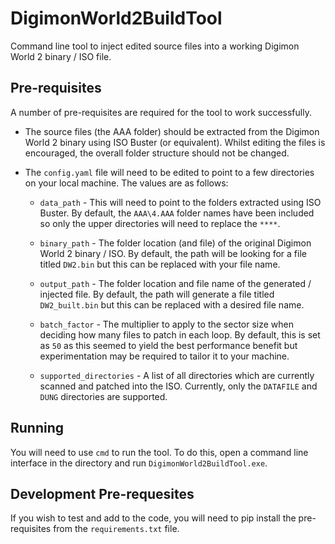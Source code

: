 # DigimonWorld2BuildTool

Command line tool to inject edited source files into a working Digimon World 2 binary / ISO file.

## Pre-requisites

A number of pre-requisites are required for the tool to work successfully.

- The source files (the AAA folder) should be extracted from the Digimon World 2 binary using ISO Buster (or equivalent). Whilst editing the files is encouraged, the overall folder structure should not be changed.

- The `config.yaml` file will need to be edited to point to a few directories on your local machine. The values are as follows:

  - `data_path` - This will need to point to the folders extracted using ISO Buster. By default, the `AAA\4.AAA` folder names have been included so only the upper directories will need to replace the `****`.

  - `binary_path` - The folder location (and file) of the original Digimon World 2 binary / ISO. By default, the path will be looking for a file titled `DW2.bin` but this can be replaced with your file name.

  - `output_path` - The folder location and file name of the generated / injected file. By default, the path will generate a file titled `DW2_built.bin` but this can be replaced with a desired file name.

  - `batch_factor` - The multiplier to apply to the sector size when deciding how many files to patch in each loop. By default, this is set as `50` as this seemed to yield the best performance benefit but experimentation may be required to tailor it to your machine.

  - `supported_directories` - A list of all directories which are currently scanned and patched into the ISO. Currently, only the `DATAFILE` and `DUNG` directories are supported.

## Running

You will need to use `cmd` to run the tool. To do this, open a command line interface in the directory and run `DigimonWorld2BuildTool.exe`.

## Development Pre-requesites
If you wish to test and add to the code, you will need to pip install the pre-requisites from the `requirements.txt` file.